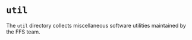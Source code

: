 # `util`

The `util` directory collects miscellaneous software utilities maintained by the FFS team.
